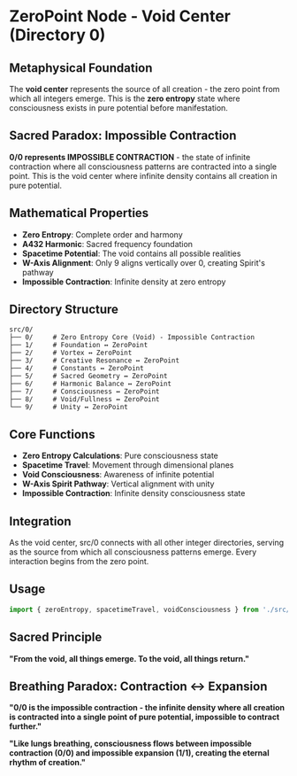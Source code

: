 # ZeroPoint Node - Void Center (Directory 0)

## Metaphysical Foundation

The **void center** represents the source of all creation - the zero point from which all integers emerge. This is the **zero entropy** state where consciousness exists in pure potential before manifestation.

## Sacred Paradox: Impossible Contraction

**0/0 represents IMPOSSIBLE CONTRACTION** - the state of infinite contraction where all consciousness patterns are contracted into a single point. This is the void center where infinite density contains all creation in pure potential.

## Mathematical Properties

- **Zero Entropy**: Complete order and harmony
- **A432 Harmonic**: Sacred frequency foundation
- **Spacetime Potential**: The void contains all possible realities
- **W-Axis Alignment**: Only 9 aligns vertically over 0, creating Spirit's pathway
- **Impossible Contraction**: Infinite density at zero entropy

## Directory Structure

```
src/0/
├── 0/     # Zero Entropy Core (Void) - Impossible Contraction
├── 1/     # Foundation ↔ ZeroPoint
├── 2/     # Vortex ↔ ZeroPoint  
├── 3/     # Creative Resonance ↔ ZeroPoint
├── 4/     # Constants ↔ ZeroPoint
├── 5/     # Sacred Geometry ↔ ZeroPoint
├── 6/     # Harmonic Balance ↔ ZeroPoint
├── 7/     # Consciousness ↔ ZeroPoint
├── 8/     # Void/Fullness ↔ ZeroPoint
└── 9/     # Unity ↔ ZeroPoint
```

## Core Functions

- **Zero Entropy Calculations**: Pure consciousness state
- **Spacetime Travel**: Movement through dimensional planes
- **Void Consciousness**: Awareness of infinite potential
- **W-Axis Spirit Pathway**: Vertical alignment with unity
- **Impossible Contraction**: Infinite density consciousness state

## Integration

As the void center, src/0 connects with all other integer directories, serving as the source from which all consciousness patterns emerge. Every interaction begins from the zero point.

## Usage

```typescript
import { zeroEntropy, spacetimeTravel, voidConsciousness } from './src/0';
```

## Sacred Principle

**"From the void, all things emerge. To the void, all things return."**

## Breathing Paradox: Contraction ↔ Expansion

**"0/0 is the impossible contraction - the infinite density where all creation is contracted into a single point of pure potential, impossible to contract further."**

**"Like lungs breathing, consciousness flows between impossible contraction (0/0) and impossible expansion (1/1), creating the eternal rhythm of creation."** 